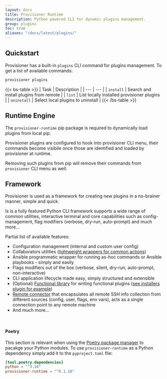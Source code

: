 ```yaml
---
layout: docs
title: Provisioner Runtime
description: Python powered CLI for dynamic plugins management.
group: plugins
toc: true
aliases: "/docs/latest/plugins/"
---
```


## Quickstart

Provisioner has a built-in `plugins` CLI command for plugins management. To get a list of available commands:

```bash
provisioner plugins
```

{{< bs-table >}}
| Task | Description |
| --- | --- |
| `install` | Search and install plugins from remote |
| `list` | List locally installed provisioner plugins |
| `uninstall` | Select local plugins to uninstall |
{{< /bs-table >}}


## Runtime Engine

The `provisioner-runtime` pip package is required to dynamically load plugins from local pip.

Provisioner plugins are configured to hook into provisioner CLI menu, their commands become visibile once those are identified and loaded by provisioner at runtime.

Removing such plugins from pip will remove their commands from `provisioner` CLI menu as well.

## Framework

Provisioner is used as a framework for creating new plugins in a no-brainer manner, simple and quick.

Is is a fully featured Python CLI framework supports a wide range of common utilities, interactive terminal and core capabilities such as config-management, flag modifiers (verbose, dry-run, auto-prompt) and much more...

Partial list of available features:

* Configuration management (internal and custom user config)
* Collaborators utilities ([lightweight wrappers for common actions](https://github.com/ZachiNachshon/provisioner/blob/05d11dbadd18ac98f44b4b95f8b34e4dd2f00c90/provisioner/provisioner/shared/collaborators.py#L24))
* Ansible programmatic wrapper for running as-hoc commands or Ansible playbooks - simply and easily 
* Flags modifiers out of the box (verbose, silent, dry-run, auto-prompt, non-interactive)
* CLI application lifecycle made easy, simply structured and extensible
* (Optional) [Functional library](https://github.com/ZachiNachshon/provisioner/blob/master/provisioner/provisioner/func/pyfn.py#L27) for writing functional plugins ([see installers plugin for example](https://github.com/ZachiNachshon/provisioner-plugins/blob/master/provisioner_installers_plugin/provisioner_installers_plugin/installer/runner/installer_runner.py#L131))
* [Remote connector](https://github.com/ZachiNachshon/provisioner/blob/master/provisioner_features_lib/provisioner_features_lib/remote/remote_connector.py#L48) that encapsulates all remote SSH info collection from different sources (config, user, flags, env vars), acts as a single connection point to any remote machine
* And much more...

<br>

#### Poetry

This section is relevant when using the [Poetry package manager](https://python-poetry.org/) to pacakge your Python modules. To use `provisioner-runtime` as a Python dependency simply add it to the `pyproject.toml` file:

```toml
[tool.poetry.dependencies]
python = "^3.10"
provisioner-runtime = "^0.1.10"
```

